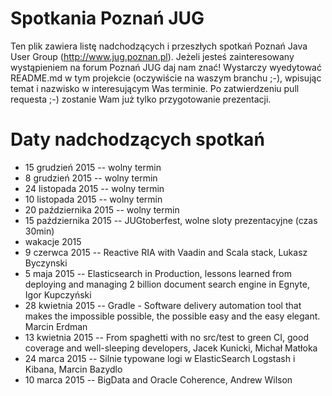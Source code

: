 Spotkania Poznań JUG
========

Ten plik zawiera listę nadchodzących i przeszłych spotkań Poznań Java User Group (http://www.jug.poznan.pl). Jeżeli
jesteś zainteresowany wystąpieniem na forum Poznań JUG daj nam znać! Wystarczy wyedytować README.md w tym projekcie
(oczywiście na waszym branchu ;-), wpisując temat i nazwisko w interesującym Was terminie. Po zatwierdzeniu pull 
requesta ;-) zostanie Wam już tylko przygotowanie prezentacji.

Daty nadchodzących spotkań
========
* 15 grudzień 2015 -- wolny termin
* 8 grudzień 2015 -- wolny termin
* 24 listopada 2015 -- wolny termin
* 10 listopada 2015 -- wolny termin
* 20 października 2015 -- wolny termin
* 15 października 2015 -- JUGtoberfest, wolne sloty prezentacyjne (czas 30min)
* wakacje 2015
* 9 czerwca 2015 -- Reactive RIA with Vaadin and Scala stack, Lukasz Byczynski 
* 5 maja 2015 -- Elasticsearch in Production, lessons learned from deploying and managing 2 billion document search engine in Egnyte, Igor Kupczyński
* 28 kwietnia 2015 -- Gradle - Software delivery automation tool that makes the impossible possible, the possible easy and the easy elegant. Marcin Erdman
* 13 kwietnia 2015 -- From spaghetti with no src/test to green CI, good coverage and well-sleeping developers, Jacek Kunicki, Michał Matłoka
* 24 marca 2015 -- Silnie typowane logi w ElasticSearch Logstash i Kibana, Marcin Bazydlo
* 10 marca 2015 -- BigData and Oracle Coherence, Andrew Wilson
